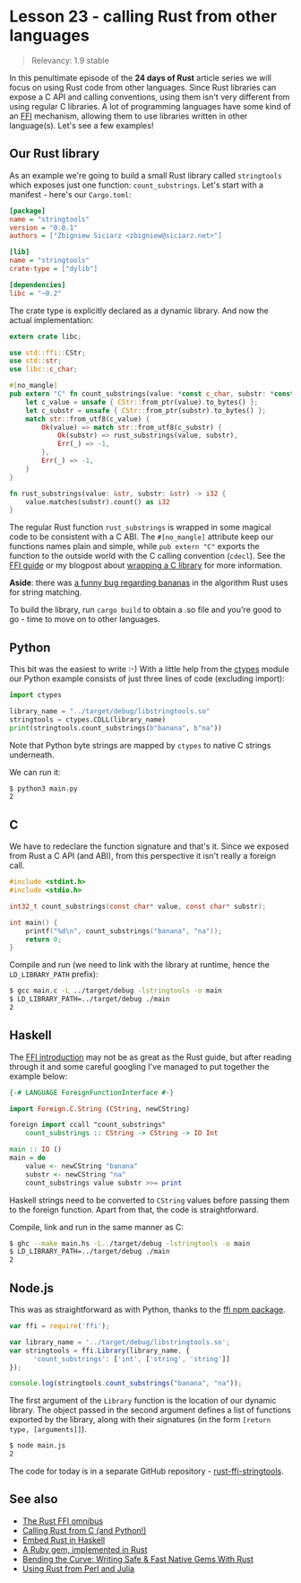# Lesson 23 - calling Rust from other languages

> Relevancy: 1.9 stable

In this penultimate episode of the **24 days of Rust** article series we will focus on using Rust code from other languages. Since Rust libraries can expose a C API and calling conventions, using them isn't very different from using regular C libraries. A lot of programming languages have some kind of an [FFI](http://en.wikipedia.org/wiki/Foreign_function_interface) mechanism, allowing them to use libraries written in other language(s).  Let's see a few examples!

Our Rust library
----------------

As an example we're going to build a small Rust library called `stringtools` which exposes just one function: `count_substrings`. Let's start with a manifest - here's our `Cargo.toml`:

```ini
[package]
name = "stringtools"
version = "0.0.1"
authors = ["Zbigniew Siciarz <zbigniew@siciarz.net>"]

[lib]
name = "stringtools"
crate-type = ["dylib"]

[dependencies]
libc = "~0.2"
```

The crate type is explicitly declared as a dynamic library. And now the actual implementation:

```rust
extern crate libc;

use std::ffi::CStr;
use std::str;
use libc::c_char;

#[no_mangle]
pub extern "C" fn count_substrings(value: *const c_char, substr: *const c_char) -> i32 {
    let c_value = unsafe { CStr::from_ptr(value).to_bytes() };
    let c_substr = unsafe { CStr::from_ptr(substr).to_bytes() };
    match str::from_utf8(c_value) {
        Ok(value) => match str::from_utf8(c_substr) {
            Ok(substr) => rust_substrings(value, substr),
            Err(_) => -1,
        },
        Err(_) => -1,
    }
}

fn rust_substrings(value: &str, substr: &str) -> i32 {
    value.matches(substr).count() as i32
}
```

The regular Rust function `rust_substrings` is wrapped in some magical code to be consistent with a C ABI. The `#[no_mangle]` attribute keep our functions names plain and simple, while `pub extern "C"` exports the function to the outside world with the C calling convention (`cdecl`). See the [FFI guide](http://doc.rust-lang.org/guide-ffi.html) or my blogpost about [wrapping a C library](http://siciarz.net/ffi-rust-writing-bindings-libcpuid/) for more information.

**Aside**: there was [a funny bug regarding bananas](http://www.wabbo.org/blog/2014/22aug_on_bananas.html) in the algorithm Rust uses for string matching.

To build the library, run `cargo build` to obtain a .so file and you're good to go - time to move on to other languages.

Python
------

This bit was the easiest to write :-) With a little help from the [ctypes](https://docs.python.org/3.4/library/ctypes.html) module our Python example consists of just three lines of code (excluding import):

```python
import ctypes

library_name = "../target/debug/libstringtools.so"
stringtools = ctypes.CDLL(library_name)
print(stringtools.count_substrings(b"banana", b"na"))
```

Note that Python byte strings are mapped by `ctypes` to native C strings underneath.

We can run it:

```sh
$ python3 main.py
2
```

C
--

We have to redeclare the function signature and that's it. Since we exposed from Rust a C API (and ABI), from this perspective it isn't really a foreign call.

```c
#include <stdint.h>
#include <stdio.h>

int32_t count_substrings(const char* value, const char* substr);

int main() {
    printf("%d\n", count_substrings("banana", "na"));
    return 0;
}
```

Compile and run (we need to link with the library at runtime, hence the `LD_LIBRARY_PATH` prefix):

```sh
$ gcc main.c -L ../target/debug -lstringtools -o main
$ LD_LIBRARY_PATH=../target/debug ./main
2
```

Haskell
-------

The [FFI introduction](https://www.haskell.org/haskellwiki/FFI_Introduction) may not be as great as the Rust guide, but after reading through it and some careful googling I've managed to put together the example below:

```haskell
{-# LANGUAGE ForeignFunctionInterface #-}

import Foreign.C.String (CString, newCString)

foreign import ccall "count_substrings"
    count_substrings :: CString -> CString -> IO Int

main :: IO ()
main = do
    value <- newCString "banana"
    substr <- newCString "na"
    count_substrings value substr >>= print
```

Haskell strings need to be converted to `CString` values before passing them to the foreign function. Apart from that, the code is straightforward.

Compile, link and run in the same manner as C:

```sh
$ ghc --make main.hs -L../target/debug -lstringtools -o main
$ LD_LIBRARY_PATH=../target/debug ./main
2
```

Node.js
-------

This was as straightforward as with Python, thanks to the [ffi npm package](https://www.npmjs.com/package/ffi).

```javascript
var ffi = require('ffi');

var library_name = '../target/debug/libstringtools.so';
var stringtools = ffi.Library(library_name, {
      'count_substrings': ['int', ['string', 'string']]
});

console.log(stringtools.count_substrings("banana", "na"));
```

The first argument of the `Library` function is the location of our dynamic library. The object passed in the second argument defines a list of functions exported by the library, along with their signatures (in the form `[return type, [arguments]]`).

```sh
$ node main.js
2
```

The code for today is in a separate GitHub repository - [rust-ffi-stringtools](https://github.com/zsiciarz/rust-ffi-stringtools).

See also
--------

* [The Rust FFI omnibus](http://jakegoulding.com/rust-ffi-omnibus/)
* [Calling Rust from C (and Python!)](http://harkablog.com/calling-rust-from-c-and-python.html)
* [Embed Rust in Haskell](https://github.com/creichert/haskellrustdemo)
* [A Ruby gem, implemented in Rust](https://github.com/steveklabnik/rust_example)
* [Bending the Curve: Writing Safe & Fast Native Gems With Rust](http://blog.skylight.io/bending-the-curve-writing-safe-fast-native-gems-with-rust/)
* [Using Rust from Perl and Julia](http://paul.woolcock.us/posts/rust-perl-julia-ffi.html)
